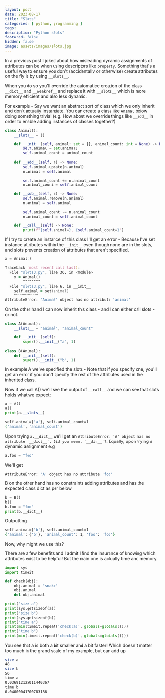 ```yaml
---
layout: post
date: 2023-08-17
title: "Slots"
categories: [ python, programming ]
tags: 
description: "Python slots"
featured: false
hidden: false
image: assets/images/slots.jpg
---
```


In a previous post I joked about how misleading dynamic assignments of attributes can be when using descriptors like `property`. Something that's a useful way to ensure you don't (accidentally or otherwise) create attributes on the fly is by using `__slots__`.

When you do so you'll override the automatice creation of the class `__dict__` and `__weakref__` and replace it with `__slots__` which is more memory efficient and also less dynamic. 

For example - Say we want an abstract sort of class which we only inherit and don't actually instantiate. You can create a class like `Animal` below doing something trivial (e.g. How about we override things like `__add__` in order to enable adding instances of classes together?)

```python
class Animal():
    __slots__ = ()

    def __init__(self, animal: set = {}, animal_count: int = None) -> None:
        self.animal = set(animal)
        self.animal_count = animal_count
    
    def __add__(self, n) -> None:
        self.animal.update(n.animal)
        n.animal = self.animal

        self.animal_count += n.animal_count
        n.animal_count = self.animal_count

    def __sub__(self, n) -> None:
        self.animal.remove(n.animal)
        n.animal = self.animal

        self.animal_count -= n.animal_count
        n.animal_count = self.animal_count

    def __call__(self) -> None:
        print(f"{self.animal=}, {self.animal_count=}")
```

If I try to create an instance of this class I'll get an error - Because I've set instance attributes within the `__init__` even though none are in the slots, and slots prevents creation of attributes that aren't specified.

```python
x = Animal()
```

```zsh
Traceback (most recent call last):
  File "slots3.py", line 36, in <module>
    x = Animal()
        ^^^^^^^^
  File "slots3.py", line 6, in __init__
    self.animal = set(animal)
    ^^^^^^^^^^^
AttributeError: 'Animal' object has no attribute 'animal'
```

On the other hand I can now inherit this class - and I can either call slots - or not.

```python
class A(Animal):
    __slots__ = "animal", "animal_count"

    def __init__(self):
        super().__init__("a", 1)
    
class B(Animal):
    def __init__(self):
        super().__init__("b", 1)
```

In example A we've specified the slots - Note that if you specify one, you'll get an error if you don't specify the rest of the attributes used in the inherited class. 

Now if we call A() we'll see the output of `__call__` and we can see that slots holds what we expect:

```python
a = A()
a()
print(a.__slots__)
```

```zsh
self.animal={'a'}, self.animal_count=1
('animal', 'animal_count')
```

Upon trying `a.__dict__` we'll get an `AttributeError: 'A' object has no attribute '__dict__'. Did you mean: '__dir__'?`. Equally, upon trying a dynamic assignment e.g. 

```python
a.foo = "foo"
```

We'll get 

```zsh
AttributeError: 'A' object has no attribute 'foo'
```

B on the other hand has no constraints adding attributes and has the expected class dict as per below

```python
b = B()
b()
b.foo = "foo"
print(b.__dict__)
```

Outputting
```zsh
self.animal={'b'}, self.animal_count=1
{'animal': {'b'}, 'animal_count': 1, 'foo': 'foo'}
```

Now, why might we use this? 

There are a few benefits and I admit I find the insurance of knowing which attributes exist to be helpful! But the main one is actually time and memory. 

```python
import sys
import timeit

def check(obj):
    obj.animal = "snake"
    obj.animal
    del obj.animal

print("size a")
print(sys.getsizeof(a))
print("size b")
print(sys.getsizeof(b))
print("time a")
print(min(timeit.repeat('check(a)', globals=globals())))
print("time b")
print(min(timeit.repeat('check(b)', globals=globals())))
```

You see that a is both a bit smaller and a bit faster! Which doesn't matter too much in the grand scale of my example, but can add up 

```zsh
size a
48
size b
56
time a
0.036912125011440367
time b
0.04000041700783186
```